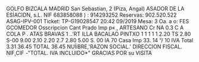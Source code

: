 GOLFO BIZCALA MADRID San Sebastian, 2 (Piza, Angal) ASADOR DE LA ESİACIDN, s.L. NIF 683858088 ) : 914293252 Reservas: 902.520.522 ASAG-IPV-001 Ticket: TP-G19028547 20:42 09/2019 Mesa: 3 Oa. a o: FES GCOMEDOR Osscripcion Cant Prado Imp p« , ARTESANO Cr NA 0.3 C A COLA P . ATAS BRAVAS 1 ..'RT ILLA BACALAO PINTXO 1 1 1 1 1 2.20 TS 2.80 S-00 9.00 2.10 2.20 2.7 2.80 5.00 S. 00 IA 70 Casa Imp 33. 14 “/ 10 IVA Total 3.31 36.45 TOTAL 36.45 NUÍiBRE,'RAZON SOCIAL.' DIRECCION FISCAL. NIF,CIF -"TOTAL. IVA INCLUIDO*" GRACIAS POR su VISITA